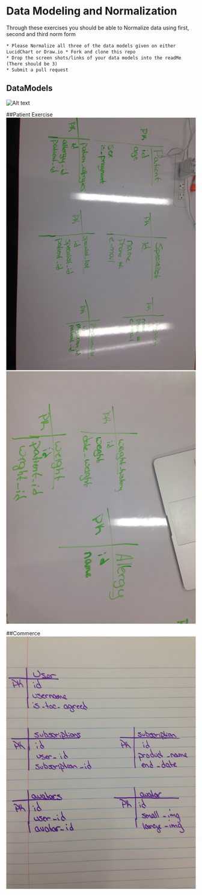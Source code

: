 # Data Modeling and Normalization

Through these exercises you should be able to Normalize data using first, second and third norm form


```
* Please Normalize all three of the data models given on either LucidChart or Draw.io * Fork and clone this repo
* Drop the screen shots/links of your data models into the readMe  (There should be 3)
* Submit a pull request
```
## DataModels
![Alt text](./DataModels.png?raw=true "DataModels Exercise")

##Patient Exercise
![Alt text](./patient.jpg?raw=true "Patient Exercise")
![Alt text](./patient2.jpg?raw=true "Patient Exercise")

##Commerce
![Alt text](./commerce.JPG?raw=true "Commerce Exercise")
